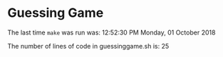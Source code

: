 # Guessing Game

The last time `make` was run was: 12:52:30 PM Monday, 01 October 2018

The number of lines of code in guessinggame.sh is: 25
